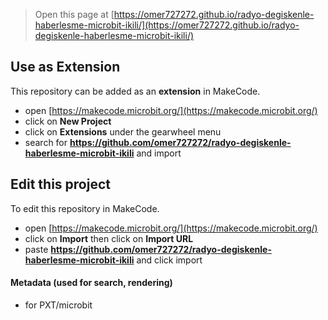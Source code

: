 
> Open this page at [https://omer727272.github.io/radyo-degiskenle-haberlesme-microbit-ikili/](https://omer727272.github.io/radyo-degiskenle-haberlesme-microbit-ikili/)

## Use as Extension

This repository can be added as an **extension** in MakeCode.

* open [https://makecode.microbit.org/](https://makecode.microbit.org/)
* click on **New Project**
* click on **Extensions** under the gearwheel menu
* search for **https://github.com/omer727272/radyo-degiskenle-haberlesme-microbit-ikili** and import

## Edit this project

To edit this repository in MakeCode.

* open [https://makecode.microbit.org/](https://makecode.microbit.org/)
* click on **Import** then click on **Import URL**
* paste **https://github.com/omer727272/radyo-degiskenle-haberlesme-microbit-ikili** and click import

#### Metadata (used for search, rendering)

* for PXT/microbit
<script src="https://makecode.com/gh-pages-embed.js"></script><script>makeCodeRender("{{ site.makecode.home_url }}", "{{ site.github.owner_name }}/{{ site.github.repository_name }}");</script>
